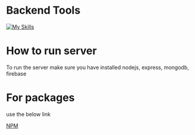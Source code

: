 # Backend Tools

[![My Skills](https://skillicons.dev/icons?i=js,express,firebase,mongodb,vercel,nodejs)](https://skillicons.dev)

# How to run server
<p>
  To run the server make sure you have installed nodejs, express, mongodb, firebase 
</p>

# For packages 
use the below link

[NPM](https://www.npmjs.com/)


